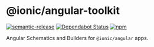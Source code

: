 # @ionic/angular-toolkit

[![semantic-release](https://img.shields.io/badge/%20%20%F0%9F%93%A6%F0%9F%9A%80-semantic--release-e10079.svg)](https://github.com/semantic-release/semantic-release)
[![Dependabot Status](https://api.dependabot.com/badges/status?host=github&identifier=151767795)](https://dependabot.com)
[![npm](https://img.shields.io/npm/v/@ionic/angular-toolkit.svg)](https://www.npmjs.com/package/@ionic/angular-toolkit)

 Angular Schematics and Builders for `@ionic/angular` apps.
